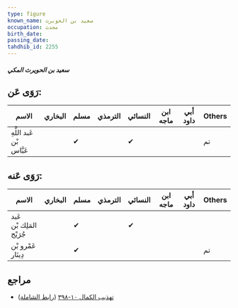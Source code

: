 ```yaml
---
type: figure
known_name: سعيد بن الحويرث
occupation: محدث
birth_date:
passing_date:
tahdhib_id: 2255
---
```

##### سعيد بن الحويرث المكي

## رَوَى عَن:
| الاسم                    | البخاري | مسلم | الترمذي | النسائي | ابن ماجه | أبي داود | Others |
| ------------------------ | ------- | ---- | ------- | ------- | -------- | -------- | ------ |
| عَبد اللَّهِ بْن عَبَّاس |         | ✔    |         | ✔       |          |          | تم     |
## رَوَى عَنه:
| الاسم                    | البخاري | مسلم | الترمذي | النسائي | ابن ماجه | أبي داود | Others |
| ------------------------ | ------- | ---- | ------- | ------- | -------- | -------- | ------ |
| عَبد المَلِك بْن جُرَيْج |         | ✔    |         | ✔       |          |          |        |
| عَمْرو بْن دِينَار       |         | ✔    |         |         |          |          | تم     |
## مراجع
- [تهذيب الكمال ١٠-٣٩٨](obsidian://open?vault=Tahdhib-al-Kamal&file=Figures/٢٢٥٥-سعيد%20بن%20الحويرث%20المكي) ([رابط الشاملة](https://shamela.ws/book/3722/5170))